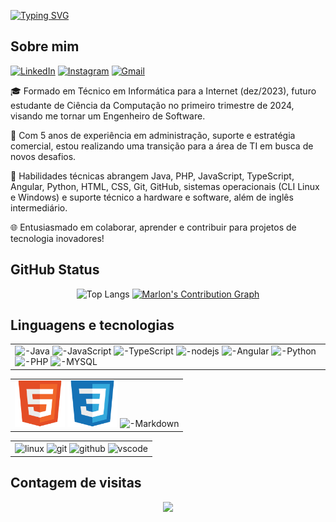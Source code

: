 
[![Typing SVG](https://readme-typing-svg.herokuapp.com/?color=9745F5&size=35&center=true&vCenter=true&width=1000&lines=Olá!+Meu+nome+é+Marlon;Bem+vindo(a)+ao+meu+GitHub!:%29)](https://git.io/typing-svg)

## Sobre mim
[![LinkedIn](https://img.shields.io/badge/linkedin-000?style=for-the-badge&logo=linkedin&logoColor=blue)](https://www.linkedin.com/in/marlonprado04/)
[![Instagram](https://img.shields.io/badge/Instagram-000?style=for-the-badge&logo=instagram)](https://www.instagram.com/marlon_prado04/) 
[![Gmail](https://img.shields.io/badge/Gmail-000?style=for-the-badge&logo=gmail)](mailto:marlonprado04@gmail.com)

🎓 Formado em Técnico em Informática para a Internet (dez/2023), futuro estudante de Ciência da Computação no primeiro trimestre de 2024, visando me tornar um Engenheiro de Software.

💼 Com 5 anos de experiência em administração, suporte e estratégia comercial, estou realizando uma transição para a área de TI em busca de novos desafios.

🚀 Habilidades técnicas abrangem Java, PHP, JavaScript, TypeScript, Angular, Python, HTML, CSS, Git, GitHub, sistemas operacionais (CLI Linux e Windows) e suporte técnico a hardware e software, além de inglês intermediário.

🌐 Entusiasmado em colaborar, aprender e contribuir para projetos de tecnologia inovadores!

## GitHub Status


<div align="center">

  ![Top Langs](https://github-readme-stats.vercel.app/api/top-langs/?username=marlonprado04&layout=compact&theme=midnight-purple)
  [![Marlon's Contribution Graph](https://github-readme-activity-graph.vercel.app/graph?username=marlonprado04&bg_color=0d1117&color=6695b2&line=ffffff&point=9745F5&area=true&hide_border=true&title_color=9745F5&radius=7)](https://github.com/ashutosh00710/github-readme-activity-graph)
</div>

## Linguagens e tecnologias




<table border=0>
    <tr>
        <td>
          <img alt="-Java" height="75" width="80" src="https://cdn.jsdelivr.net/gh/devicons/devicon/icons/java/java-original.svg" />
          <img alt="-JavaScript" height="75" width="80" src="https://cdn.jsdelivr.net/gh/devicons/devicon/icons/javascript/javascript-original.svg"/>
          <img alt="-TypeScript" height="75" width="80" src="https://cdn.jsdelivr.net/gh/devicons/devicon/icons/typescript/typescript-original.svg" />
          <img alt="-nodejs" height="75" width="80" src="https://cdn.jsdelivr.net/gh/devicons/devicon/icons/nodejs/nodejs-original-wordmark.svg" />
          <img alt="-Angular" height="75" width="80" src="https://cdn.jsdelivr.net/gh/devicons/devicon/icons/angularjs/angularjs-plain.svg" />
          <img alt="-Python" height="75" width="80" src="https://cdn.jsdelivr.net/gh/devicons/devicon/icons/python/python-original.svg" />
          <img alt="-PHP" height="75" width="80" src="https://cdn.jsdelivr.net/gh/devicons/devicon/icons/php/php-plain.svg" />
          <img alt="-MYSQL" height="75" width="80" src="https://cdn.jsdelivr.net/gh/devicons/devicon/icons/mysql/mysql-original-wordmark.svg" />        
        </td>
    </tr>    
  </table>

  <table>
    <tr>
       <td align="center">
          <img alt="-HTML5" height="75" width="80" src="https://raw.githubusercontent.com/devicons/devicon/master/icons/html5/html5-original.svg">
          <img alt="-CSS3" height="75" width="80" src="https://raw.githubusercontent.com/devicons/devicon/master/icons/css3/css3-original.svg">
          <img alt="-Markdown" height="75" width="80" src="https://cdn.jsdelivr.net/gh/devicons/devicon/icons/markdown/markdown-original.svg" />
        </td>
    </tr>
  </table>

  <table>
    <tr>
       <td align="center">
          <img align="center" alt="linux" height="75" width="80" src="https://cdn.jsdelivr.net/gh/devicons/devicon/icons/linux/linux-original.svg" />
          <img align="center" alt="git" height="75" width="80" src="https://cdn.jsdelivr.net/gh/devicons/devicon/icons/git/git-original.svg" />
          <img align="center" alt="github" height="75" width="80" src="https://cdn.jsdelivr.net/gh/devicons/devicon/icons/github/github-original.svg" />
          <img align="center" alt="vscode" height="75" width="80" src="https://cdn.jsdelivr.net/gh/devicons/devicon/icons/vscode/vscode-original.svg" />
        </td>
    </tr>
  </table>

<div align="center">
 
</div>



## Contagem de visitas
<div align="center">
  <img src="https://profile-counter.glitch.me/marlonprado04/count.svg?"  />
</div>
